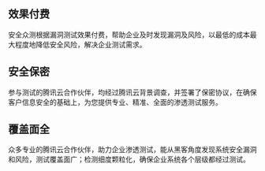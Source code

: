 ## 效果付费
安全众测根据漏洞测试效果付费，帮助企业及时发现漏洞及风险，以最低的成本最大程度地降低安全风险，解决企业测试需求。
## 安全保密
参与测试的腾讯云合作伙伴，均经过腾讯云背景调查，并签署了保密协议，在确保客户信息安全的基础上，为您提供专业、精准、全面的渗透测试服务。
## 覆盖面全
众多专业的腾讯云合作伙伴，助力企业渗透测试，能从黑客角度发现系统安全漏洞和风险，测试覆盖面广；检测细度颗粒化，确保企业系统各个层级都经过测试。
